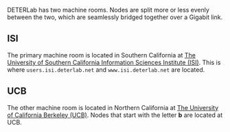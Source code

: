
DETERLab has two machine rooms.  Nodes are split more or less evenly between the two, which are seamlessly bridged together over a Gigabit link.

## ISI
The primary machine room is located in Southern California at <a href="http://www.isi.edu">The University of Southern California Information Sciences Institute (ISI)</a>.  This is where `users.isi.deterlab.net` and `www.isi.deterlab.net` are located.

## UCB
The other machine room is located in Northern California at <a href="http://www.berkeley.edu/">The University of California Berkeley (UCB)</a>.  Nodes that start with the letter **b** are located at UCB.  